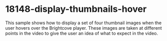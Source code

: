 # 18148-display-thumbnails-hover
This sample shows how to display a set of four thumbnail images when the user hovers over the Brightcove player. These images are taken at different points in the video to give the user an idea of what to expect in the video.
